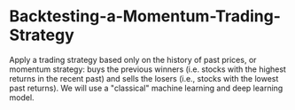 # Backtesting-a-Momentum-Trading-Strategy
Apply a trading strategy based only on the history of past prices, or momentum strategy: buys the previous winners (i.e. stocks with the highest returns in the recent past) and sells the losers (i.e., stocks with the lowest past returns).  We will use a "classical" machine learning and deep learning model.
